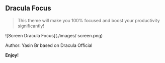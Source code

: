 ## Dracula Focus

> This theme will make you 100% focused and boost your productivity significantly!

![Screen Dracula Focus](./images/
screen.png)

Author: Yasin Br
based on Dracula Official

**Enjoy!**

